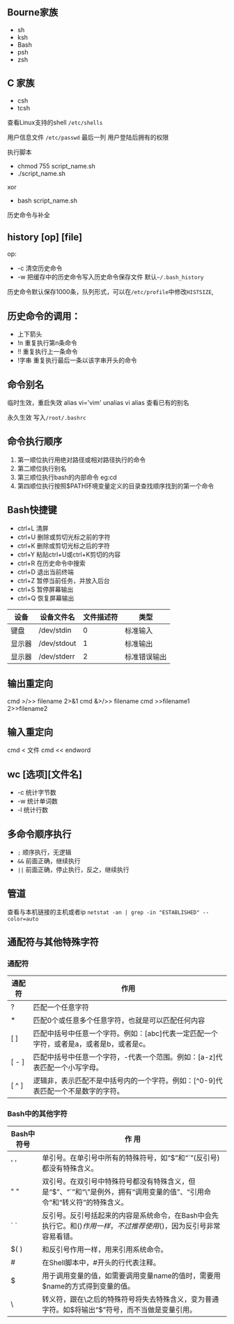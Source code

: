 ﻿## Bourne家族

- sh
- ksh
- Bash
- psh
- zsh

## C 家族

- csh
- tcsh

查看Linux支持的shell `/etc/shells`

用户信息文件 `/etc/passwd` 最后一列 用户登陆后拥有的权限

执行脚本

- chmod 755 script_name.sh
- ./script_name.sh

xor

- bash script_name.sh


历史命令与补全

history [op] [file]
---
op:

- -c 清空历史命令
- -w 把缓存中的历史命令写入历史命令保存文件 默认`~/.bash_history`

历史命令默认保存1000条，队列形式，可以在`/etc/profile`中修改`HISTSIZE`,

历史命令的调用：
---
- 上下箭头
- !n 重复执行第n条命令
- !! 重复执行上一条命令
- !字串 重复执行最后一条以该字串开头的命令

## 命令别名

临时生效，重启失效
alias vi='vim'
unalias vi
alias 查看已有的别名

永久生效
写入`/root/.bashrc`

命令执行顺序
---

1. 第一顺位执行用绝对路径或相对路径执行的命令
2. 第二顺位执行别名
3. 第三顺位执行bash的内部命令 eg:cd
4. 第四顺位执行按照$PATH环境变量定义的目录查找顺序找到的第一个命令


Bash快捷键
---
- ctrl+L 清屏
- ctrl+U 删除或剪切光标之前的字符
- ctrl+K 删除或剪切光标之后的字符
- ctrl+Y 粘贴ctrl+U或ctrl+K剪切的内容
- ctrl+R 在历史命令中搜索
- ctrl+D 退出当前终端
- ctrl+Z 暂停当前任务，并放入后台
- ctrl+S 暂停屏幕输出
- ctrl+Q 恢复屏幕输出


|设备|设备文件名|文件描述符|类型|
|----|---------|----|----|
|键盘|/dev/stdin|0|标准输入|
|显示器|/dev/stdout|1|标准输出|
|显示器|/dev/stderr|2|标准错误输出|

输出重定向
---
cmd >/>> filename 2>&1
cmd &>/>> filename
cmd >>filename1 2>>filename2

输入重定向
---
cmd < 文件  cmd << endword

wc [选项][文件名]
---
- -c 统计字节数
- -w 统计单词数
- -l 统计行数


多命令顺序执行
---
- `;` 顺序执行，无逻辑
- `&&` 前面正确，继续执行
- `||` 前面正确，停止执行，反之，继续执行

管道
---
查看与本机链接的主机或者ip
`netstat -an | grep -in "ESTABLISHED" --color=auto`

## 通配符与其他特殊字符

### 通配符

|通配符|作用 |
|-----|---|
|?|匹配一个任意字符 |
|*|匹配0个或任意多个任意字符，也就是可以匹配任何内容 |
|[ ]| 匹配中括号中任意一个字符。例如：[abc]代表一定匹配一个字符，或者是a，或者是b，或者是c。|
|[ - ]|  匹配中括号中任意一个字符，-代表一个范围。例如：[a-z]代表匹配一个小写字母。| 
|[ ^ ]|  逻辑非，表示匹配不是中括号内的一个字符。例如：[^0-9]代表匹配一个不是数字的字符。|

### Bash中的其他字符

|Bash中符号|作          用 |
|----|----|
|' ' |单引号。在单引号中所有的特殊符号，如“$”和“`”(反引号)都没有特殊含义。| 
|" " |双引号。在双引号中特殊符号都没有特殊含义，但是“$”、“`”和“\”是例外，拥有“调用变量的值”、“引用命令”和“转义符”的特殊含义。| 
|\` \` |反引号。反引号括起来的内容是系统命令，在Bash中会先执行它。和$()作用一样，不过推荐使用$()，因为反引号非常容易看错。|
|$( ) |和反引号作用一样，用来引用系统命令。 |
|#  |在Shell脚本中，#开头的行代表注释。 |
|$|用于调用变量的值，如需要调用变量name的值时，需要用$name的方式得到变量的值。 |
|\  |转义符，跟在\之后的特殊符号将失去特殊含义，变为普通字符。如\$将输出“$”符号，而不当做是变量引用。 |

